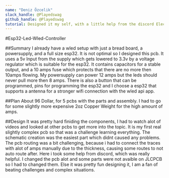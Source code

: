 ```yaml
---
name: "Deniz Özcelik"
slack_handle: @Playedswag
github_handle: @Playedswag
tutorial: Designed it my self, with a little help from the discord Electrical Engineering.
---
```


#Esp32-Led-Wled-Controller

##Summary
I already have a wled setup with just a bread board, a powersupply, and a full size esp32. It is not optimal so I designed this pcb. It uses a 5v Input from the supply which gets lowered to 3.3v by a voltage regulator which is suitable for the esp32.
It contains capacitors for a stable output, and a 10 amps fuse which protects that there are no more then 10amps flowing. My powersupply can power 12 amps but the leds should never pull more then 8 amps. There is also a button that can be programmed, pins for programming the esp32
and I choose a esp32 that supports a antenna for a stronger wifi connection with the wled api app.

##Plan
About 96 Dollar, for 5 pcbs with the parts and assembly. I had to go for some slightly more expensive 2oz Copper Weight for the high amount of amps.

##Design
It was pretty hard finiding the components, I had to watch alot of videos and looked at other pcbs to get more into the topic. It is my first real slightly complex pcb so that was a challenge learning everything. The schematic creation was the easiest part
which didnt caused any problems. The pcb routing was a bit challenging, because i had to connect the traces with alot of amps manually due to the thickness, causing some routes to not auto route after. Here i took some help from discord, which was really helpful. I changed
the pcb alot and some parts were not avaible on JLCPCB so I had to changed them. Else it was pretty fun designing it, I am a fan of beating challenges and complex situations.
